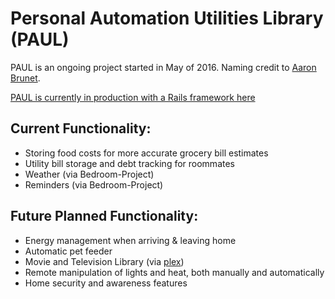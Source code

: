 # Personal Automation Utilities Library (PAUL)
PAUL is an ongoing project started in May of 2016. Naming credit to [Aaron Brunet](https://github.com/awbrunet).

[PAUL is currently in production with a Rails framework here](https://github.com/SimonAnguish/Bedroom-Project)

## Current Functionality:

- Storing food costs for more accurate grocery bill estimates
- Utility bill storage and debt tracking for roommates
- Weather (via Bedroom-Project)
- Reminders (via Bedroom-Project)

## Future Planned Functionality:

- Energy management when arriving & leaving home
- Automatic pet feeder
- Movie and Television Library (via [plex](https://plex.tv/))
- Remote manipulation of lights and heat, both manually and automatically
- Home security and awareness features
